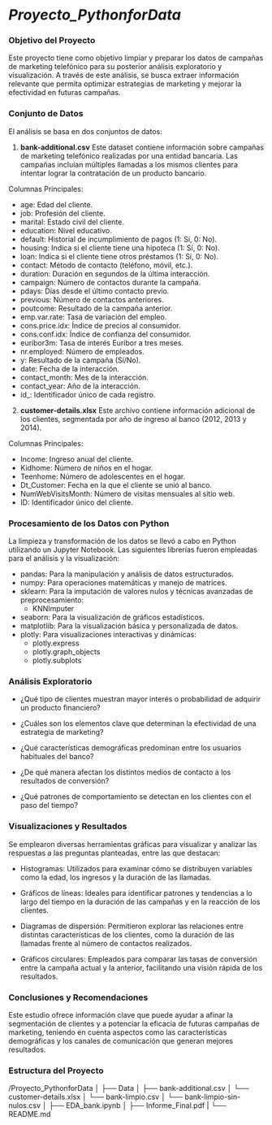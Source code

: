 # *Proyecto_PythonforData*

### **Objetivo del Proyecto**
Este proyecto tiene como objetivo limpiar y preparar los datos de campañas de marketing telefónico para su posterior análisis exploratorio y visualización. A través de este análisis, se busca extraer información relevante que permita optimizar estrategias de marketing y mejorar la efectividad en futuras campañas. 

### **Conjunto de Datos**
El análisis se basa en dos conjuntos de datos:

1. **bank-additional.csv**
Este dataset contiene información sobre campañas de marketing telefónico realizadas por una entidad bancaria. Las campañas incluían múltiples llamadas a los mismos clientes para intentar lograr la contratación de un producto bancario.

Columnas Principales:
- age: Edad del cliente.
- job: Profesión del cliente.
- marital: Estado civil del cliente.
- education: Nivel educativo.
- default: Historial de incumplimiento de pagos (1: Sí, 0: No).
- housing: Indica si el cliente tiene una hipoteca (1: Sí, 0: No).
- loan: Indica si el cliente tiene otros préstamos (1: Sí, 0: No).
- contact: Método de contacto (teléfono, móvil, etc.).
- duration: Duración en segundos de la última interacción.
- campaign: Número de contactos durante la campaña.
- pdays: Días desde el último contacto previo.
- previous: Número de contactos anteriores.
- poutcome: Resultado de la campaña anterior.
- emp.var.rate: Tasa de variación del empleo.
- cons.price.idx: Índice de precios al consumidor.
- cons.conf.idx: Índice de confianza del consumidor.
- euribor3m: Tasa de interés Euribor a tres meses.
- nr.employed: Número de empleados.
- y: Resultado de la campaña (Sí/No).
- date: Fecha de la interacción.
- contact_month: Mes de la interacción.
- contact_year: Año de la interacción.
- id_: Identificador único de cada registro.

2. **customer-details.xlsx**
Este archivo contiene información adicional de los clientes, segmentada por año de ingreso al banco (2012, 2013 y 2014).

Columnas Principales:
- Income: Ingreso anual del cliente.
- Kidhome: Número de niños en el hogar.
- Teenhome: Número de adolescentes en el hogar.
- Dt_Customer: Fecha en la que el cliente se unió al banco.
- NumWebVisitsMonth: Número de visitas mensuales al sitio web.
- ID: Identificador único del cliente.

### **Procesamiento de los Datos con Python**

La limpieza y transformación de los datos se llevó a cabo en Python utilizando un Jupyter Notebook. Las siguientes librerías fueron empleadas para el análisis y la visualización:

- pandas: Para la manipulación y análisis de datos estructurados.
- numpy: Para operaciones matemáticas y manejo de matrices.
- sklearn: Para la imputación de valores nulos y técnicas avanzadas de preprocesamiento:
    - KNNImputer
- seaborn: Para la visualización de gráficos estadísticos.
- matplotlib: Para la visualización básica y personalizada de datos.
- plotly: Para visualizaciones interactivas y dinámicas:
    - plotly.express
    - plotly.graph_objects
    - plotly.subplots

### **Análisis Exploratorio**

- ¿Qué tipo de clientes muestran mayor interés o probabilidad de adquirir un producto financiero?

- ¿Cuáles son los elementos clave que determinan la efectividad de una estrategia de marketing?

- ¿Qué características demográficas predominan entre los usuarios habituales del banco?

- ¿De qué manera afectan los distintos medios de contacto a los resultados de conversión?

- ¿Qué patrones de comportamiento se detectan en los clientes con el paso del tiempo?

### **Visualizaciones y Resultados**

Se emplearon diversas herramientas gráficas para visualizar y analizar las respuestas a las preguntas planteadas, entre las que destacan:

- Histogramas: Utilizados para examinar cómo se distribuyen variables como la edad, los ingresos y la duración de las llamadas.

- Gráficos de líneas: Ideales para identificar patrones y tendencias a lo largo del tiempo en la duración de las campañas y en la reacción de los clientes.

- Diagramas de dispersión: Permitieron explorar las relaciones entre distintas características de los clientes, como la duración de las llamadas frente al número de contactos realizados.

- Gráficos circulares: Empleados para comparar las tasas de conversión entre la campaña actual y la anterior, facilitando una visión rápida de los resultados.


### **Conclusiones y Recomendaciones**
Este estudio ofrece información clave que puede ayudar a afinar la segmentación de clientes y a potenciar la eficacia de futuras campañas de marketing, teniendo en cuenta aspectos como las características demográficas y los canales de comunicación que generan mejores resultados.

### **Estructura del Proyecto**

/Proyecto_PythonforData
│
├── Data
│   ├── bank-additional.csv
│   └── customer-details.xlsx
│   └── bank-limpio.csv
│   └── bank-limpio-sin-nulos.csv
│
├── EDA_bank.ipynb
│
├── Informe_Final.pdf
|
└── README.md